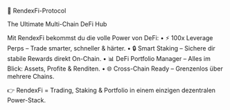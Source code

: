🚀 RendexFi-Protocol

The Ultimate Multi-Chain DeFi Hub

Mit RendexFi bekommst du die volle Power von DeFi:
	•	⚡ 100x Leverage Perps – Trade smarter, schneller & härter.
	•	🔒 Smart Staking – Sichere dir stabile Rewards direkt On-Chain.
	•	📊 DeFi Portfolio Manager – Alles im Blick: Assets, Profite & Renditen.
	•	🌐 Cross-Chain Ready – Grenzenlos über mehrere Chains.

👉 RendexFi = Trading, Staking & Portfolio in einem einzigen dezentralen Power-Stack.